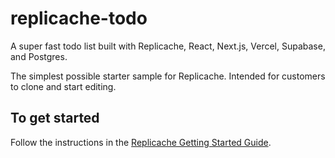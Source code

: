 # replicache-todo

A super fast todo list built with Replicache, React, Next.js, Vercel, Supabase, and Postgres.

The simplest possible starter sample for Replicache.
Intended for customers to clone and start editing.

## To get started

Follow the instructions in the [Replicache Getting Started Guide](https://doc.replicache.dev/).
